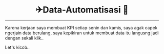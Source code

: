 <h1 align = 'center'>✈Data-Automatisasi 👀</h1> 

---

Karena kerjaan saya membuat KPI setiap senin dan kamis, saya agak capek ngerjain data berulang, saya kepikiran untuk membuat data itu langusng jadi dengan sekali klik..

Let's kicob..
